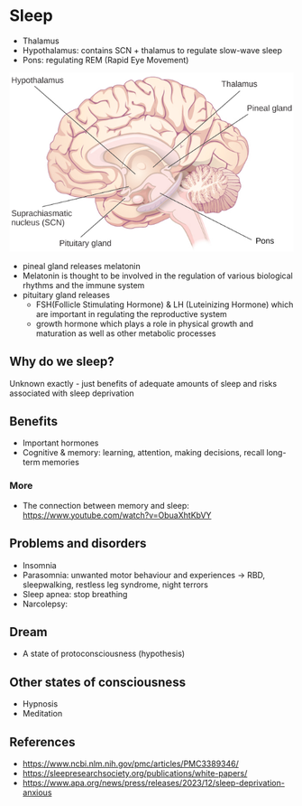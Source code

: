 # Sleep

- Thalamus
- Hypothalamus: contains SCN + thalamus to regulate slow-wave sleep
- Pons: regulating REM (Rapid Eye Movement)

![img.png](img.png)



- pineal gland releases melatonin
- Melatonin is thought to be involved in the regulation of various biological rhythms and the immune system
- pituitary gland releases 
  - FSH(Follicle Stimulating Hormone) & LH (Luteinizing Hormone) which are important in regulating the reproductive system
  - growth hormone which plays a role in physical growth and maturation as well as other metabolic processes

## Why do we sleep?

Unknown exactly - just benefits of adequate amounts of sleep and risks associated with sleep deprivation

## Benefits

- Important hormones
- Cognitive & memory: learning, attention, making decisions, recall long-term memories

### More

- The connection between memory and sleep: https://www.youtube.com/watch?v=ObuaXhtKbVY

## Problems and disorders

- Insomnia
- Parasomnia: unwanted motor behaviour and experiences -> RBD, sleepwalking, restless leg syndrome, night terrors
- Sleep apnea: stop breathing
- Narcolepsy: 

## Dream

- A state of protoconsciousness (hypothesis)

## Other states of consciousness

- Hypnosis
- Meditation

## References

- https://www.ncbi.nlm.nih.gov/pmc/articles/PMC3389346/
- https://sleepresearchsociety.org/publications/white-papers/
- https://www.apa.org/news/press/releases/2023/12/sleep-deprivation-anxious